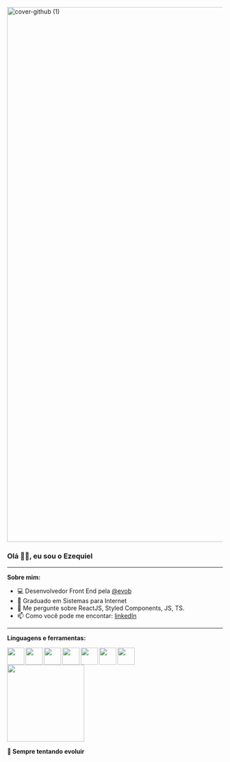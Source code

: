 <img width="1250" alt="cover-github (1)" src="https://user-images.githubusercontent.com/85039218/217985838-ae4c8a8a-979a-4afb-b389-52fbc6e2e2b9.png">

### Olá 👋🏾, eu sou o Ezequiel

* * *

**Sobre mim:**

- 💻 Desenvolvedor Front End pela [@evob](https://www.evob.com.br/)
- 📝 Graduado em Sistemas para Internet
- 💬 Me pergunte sobre ReactJS, Styled Components, JS, TS.
- 📫 Como você pode me encontar: [linkedIn](https://www.linkedin.com/in/ezequiel-soares-da-silva-b64a64207/)

* * *

**Linguagens e ferramentas:**

<img align="left" height="40" src="https://i.imgur.com/OeTzbJm.png">
<img align="left" height="40" src="https://i.imgur.com/HU70Yfs.png">
<img align="left" height="40" src="https://i.imgur.com/Su8g1cR.png">
<img align="left" height="40" src="https://i.imgur.com/TaE00Gf.png">
<img align="left" height="40" src="https://i.imgur.com/MHBu0FS.png">
<img align="left" height="40" src="https://i.imgur.com/3iMXSay.png">
<img height="40" src="https://i.imgur.com/VgEJgFS.png">

<div>
  <a href="https://github.com/MrEzequiel">
    <img height="180em" src="https://github-readme-stats.vercel.app/api/top-langs/?username=mrezequiel&layout=compact&langs_count=5&theme=dark"/>
  </a>
</div>

**🚀 Sempre tentando evoluir**
